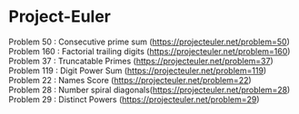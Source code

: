 # Project-Euler
Problem 50 : Consecutive prime sum (https://projecteuler.net/problem=50)<br>
Problem 160 : Factorial trailing digits (https://projecteuler.net/problem=160)<br>
Problem 37 : Truncatable Primes (https://projecteuler.net/problem=37)<br>
Problem 119 : Digit Power Sum (https://projecteuler.net/problem=119)<br>
Problem 22 : Names Score (https://projecteuler.net/problem=22)<br>
Problem 28 : Number spiral diagonals(https://projecteuler.net/problem=28)<br>
Problem 29 : Distinct Powers (https://projecteuler.net/problem=29)
